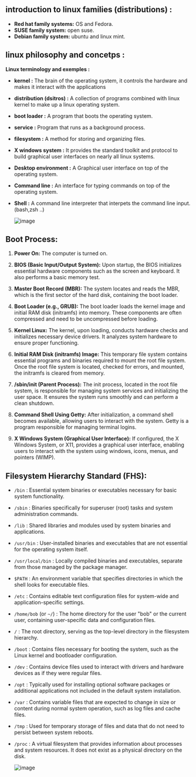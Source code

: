 ## introduction to linux families (distributions) : 
* **Red hat family systems:** OS and Fedora.  
* **SUSE family system:** open suse.   
* **Debian family system:** ubuntu and linux mint.  

## linux philosophy and concetps : 
**Linux terminology and exemples :** 
- **kernel :** The brain of the operating system, it controls the hardware and makes it interact with the applications
- **distribution (dsitros) :** A collection of programs combined with linux kernel to make up a linux operating system.  
- **boot loader :** A program that boots the operating system.  
- **service :** Program that runs as a background process.  
- **filesystem :** A method for storing and organizing files.   
- **X windows system :** It provides the standard toolkit and protocol to build graphical user interfaces on nearly all linux systems.  
- **Desktop environment :** A Graphical user interface on top of the operating system.  
- **Command line :** An interface for typing commands on top of the operating system.  
- **Shell :** A command line interpreter that interpets the command line input. (bash,zsh ..)

  ![image](https://github.com/GhassenHafsiaINSAT/HackerRank-The_Linux_Shell/assets/110825502/e7acee7a-8a1d-4b00-9fa7-94991abbe4b5)

## Boot Process:

1. **Power On:** The computer is turned on.  

2. **BIOS (Basic Input/Output System):** Upon startup, the BIOS initializes essential hardware components such as the screen and keyboard. It also performs a basic memory test.  

3. **Master Boot Record (MBR):** The system locates and reads the MBR, which is the first sector of the hard disk, containing the boot loader.  

4. **Boot Loader (e.g., GRUB):** The boot loader loads the kernel image and initial RAM disk (initramfs) into memory. These components are often compressed and need to be uncompressed before loading.  

5. **Kernel Linux:** The kernel, upon loading, conducts hardware checks and initializes necessary device drivers. It analyzes system hardware to ensure proper functioning.  

6. **Initial RAM Disk (initramfs) Image:** This temporary file system contains essential programs and binaries required to mount the root file system. Once the root file system is located, checked for errors, and mounted, the initramfs is cleared from memory.

7. **/sbin/init (Parent Process):** The init process, located in the root file system, is responsible for managing system services and initializing the user space. It ensures the system runs smoothly and can perform a clean shutdown.

8. **Command Shell Using Getty:** After initialization, a command shell becomes available, allowing users to interact with the system. Getty is a program responsible for managing terminal logins.

9. **X Windows System (Graphical User Interface):** If configured, the X Windows System, or X11, provides a graphical user interface, enabling users to interact with the system using windows, icons, menus, and pointers (WIMP).

## Filesystem Hierarchy Standard (FHS): 
* `/bin` : Essential system binaries or executables necessary for basic system functionality.  
* `/sbin` : Binaries specifically for superuser (root) tasks and system administration commands.  
* `/lib` : Shared libraries and modules used by system binaries and applications.  
* `/usr/bin` : User-installed binaries and executables that are not essential for the operating system itself.  
* `/usr/local/bin` : Locally compiled binaries and executables, separate from those managed by the package manager.  
* `$PATH` : An environment variable that specifies directories in which the shell looks for executable files.  
* `/etc` : Contains editable text configuration files for system-wide and application-specific settings.  
* `/home/bob` (or `~/`) : The home directory for the user "bob" or the current user, containing user-specific data and configuration files.  
* `/` : The root directory, serving as the top-level directory in the filesystem hierarchy.  
* `/boot` : Contains files necessary for booting the system, such as the Linux kernel and bootloader configuration.  
* `/dev` : Contains device files used to interact with drivers and hardware devices as if they were regular files.  
* `/opt` : Typically used for installing optional software packages or additional applications not included in the default system installation.  
* `/var` : Contains variable files that are expected to change in size or content during normal system operation, such as log files and cache files.  
* `/tmp` : Used for temporary storage of files and data that do not need to persist between system reboots.  
* `/proc` : A virtual filesystem that provides information about processes and system resources. It does not exist as a physical directory on the disk.

  ![image](https://github.com/GhassenHafsiaINSAT/HackerRank-The_Linux_Shell/assets/110825502/eb693659-b29e-4eb7-a6ff-a3a7ba3d30d2)


